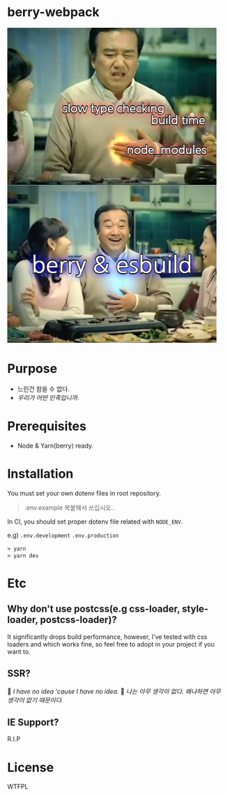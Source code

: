 # berry-webpack

![funny](./berry-good.png)

# Purpose

- 느린건 참을 수 없다.
- _우리가 어떤 민족입니까_.

# Prerequisites

- Node & Yarn(berry) ready.

# Installation

You must set your own dotenv files in root repository.

> .env.example 복붙해서 쓰십시오..

In CI, you should set proper dotenv file related with `NODE_ENV`.

e.g) `.env.development` `.env.production`

```shell
> yarn
> yarn dev
```

# Etc

## Why don't use postcss(e.g css-loader, style-loader, postcss-loader)?

It significantly drops build performance, however, I've tested with css loaders and which works fine, so feel free to adopt in your project if you want to.

## SSR?

🤔 _I have no idea 'cause I have no idea._ 🤔
_나는 아무 생각이 없다. 왜냐하면 아무 생각이 없기 때문이다._

## IE Support?

R.I.P

# License

WTFPL
